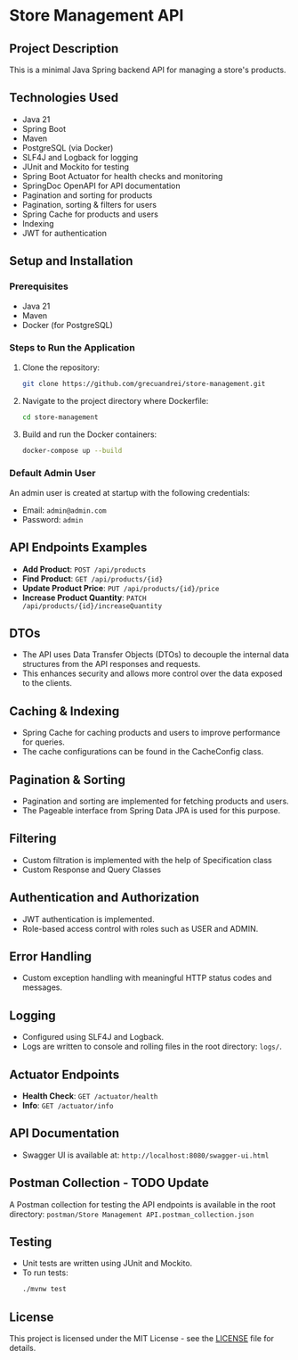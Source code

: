 # Store Management API

## Project Description
This is a minimal Java Spring backend API for managing a store's products.

## Technologies Used
- Java 21
- Spring Boot
- Maven
- PostgreSQL (via Docker)
- SLF4J and Logback for logging
- JUnit and Mockito for testing
- Spring Boot Actuator for health checks and monitoring
- SpringDoc OpenAPI for API documentation
- Pagination and sorting for products
- Pagination, sorting & filters for users
- Spring Cache for products and users
- Indexing
- JWT for authentication

## Setup and Installation

### Prerequisites
- Java 21
- Maven
- Docker (for PostgreSQL)

### Steps to Run the Application
1. Clone the repository:
    ```bash
    git clone https://github.com/grecuandrei/store-management.git
    ```
2. Navigate to the project directory where Dockerfile:
    ```bash
    cd store-management
    ```
3. Build and run the Docker containers:
    ```bash
    docker-compose up --build
    ```

### Default Admin User
An admin user is created at startup with the following credentials:
- Email: `admin@admin.com`
- Password: `admin`

## API Endpoints Examples
- **Add Product**: `POST /api/products`
- **Find Product**: `GET /api/products/{id}`
- **Update Product Price**: `PUT /api/products/{id}/price`
- **Increase Product Quantity**: `PATCH /api/products/{id}/increaseQuantity`

## DTOs
- The API uses Data Transfer Objects (DTOs) to decouple the internal data structures from the API responses and requests.
- This enhances security and allows more control over the data exposed to the clients.

## Caching & Indexing
- Spring Cache for caching products and users to improve performance for queries.
- The cache configurations can be found in the CacheConfig class.

## Pagination & Sorting
- Pagination and sorting are implemented for fetching products and users.
- The Pageable interface from Spring Data JPA is used for this purpose.

## Filtering
- Custom filtration is implemented with the help of Specification class 
- Custom Response and Query Classes

## Authentication and Authorization
- JWT authentication is implemented.
- Role-based access control with roles such as USER and ADMIN.

## Error Handling
- Custom exception handling with meaningful HTTP status codes and messages.

## Logging
- Configured using SLF4J and Logback.
- Logs are written to console and rolling files in the root directory: `logs/`.

## Actuator Endpoints
- **Health Check**: `GET /actuator/health`
- **Info**: `GET /actuator/info`

## API Documentation
- Swagger UI is available at: `http://localhost:8080/swagger-ui.html`

## Postman Collection - TODO Update
A Postman collection for testing the API endpoints is available in the root directory: `postman/Store Management API.postman_collection.json`

## Testing
- Unit tests are written using JUnit and Mockito.
- To run tests:
    ```bash
    ./mvnw test
    ```

## License
This project is licensed under the MIT License - see the [LICENSE](LICENSE) file for details.
